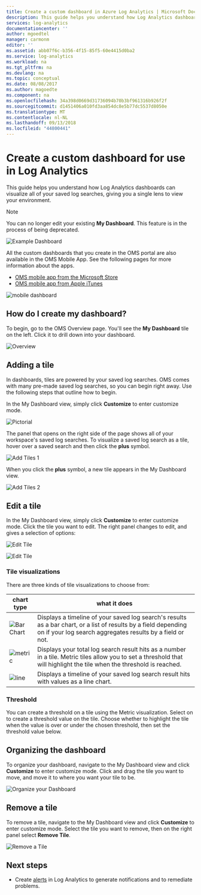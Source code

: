 ```yaml
---
title: Create a custom dashboard in Azure Log Analytics | Microsoft Docs
description: This guide helps you understand how Log Analytics dashboards can visualize all of your saved log searches, giving you a single lens to view your environment.
services: log-analytics
documentationcenter: ''
author: mgoedtel
manager: carmonm
editor: ''
ms.assetid: abb07f6c-b356-4f15-85f5-60e4415d0ba2
ms.service: log-analytics
ms.workload: na
ms.tgt_pltfrm: na
ms.devlang: na
ms.topic: conceptual
ms.date: 08/08/2017
ms.author: magoedte
ms.component: na
ms.openlocfilehash: 34a398d0669d31736094b70b3bf961316b926f2f
ms.sourcegitcommit: d1451406a010fd3aa854dc8e5b77dc5537d8050e
ms.translationtype: MT
ms.contentlocale: nl-NL
ms.lasthandoff: 09/13/2018
ms.locfileid: "44800441"
---
```

# <a name="create-a-custom-dashboard-for-use-in-log-analytics"></a>Create a custom dashboard for use in Log Analytics

This guide helps you understand how Log Analytics dashboards can visualize all of your saved log searches, giving you a single lens to view your environment.

>[!NOTE]
> You can no longer edit your existing **My Dashboard**. This feature is in the process of being deprecated.

![Example Dashboard](./media/log-analytics-dashboards/oms-dashboards-example-dash.png)

All the custom dashboards that you create in the OMS portal are also available in the OMS Mobile App. See the following pages for more information about the apps.

* [OMS mobile app from the Microsoft Store](http://www.windowsphone.com/store/app/operational-insights/4823b935-83ce-466c-82bb-bd0a3f58d865)
* [OMS mobile app from Apple iTunes](https://itunes.apple.com/app/microsoft-operations-management/id1042424859?mt=8)

![mobile dashboard](./media/log-analytics-dashboards/oms-search-mobile.png)

## <a name="how-do-i-create-my-dashboard"></a>How do I create my dashboard?
To begin, go to the OMS Overview page. You'll see the **My Dashboard** tile on the left. Click it to drill down into your dashboard.

![Overview](./media/log-analytics-dashboards/oms-dashboards-overview.png)

## <a name="adding-a-tile"></a>Adding a tile
In dashboards, tiles are powered by your saved log searches. OMS comes with many pre-made saved log searches, so you can begin right away. Use the following steps that outline how to begin.

In the My Dashboard view, simply click **Customize** to enter customize mode.

![Pictorial](./media/log-analytics-dashboards/oms-dashboards-pictorial01.png)

 The panel that opens on the right side of the page shows all of your workspace's saved log searches. To visualize a saved log search as a tile,  hover over a saved search and then click the **plus** symbol.

![Add Tiles 1](./media/log-analytics-dashboards/oms-dashboards-pictorial02.png)

When you click the **plus** symbol, a new tile appears in the My Dashboard view.

![Add Tiles 2](./media/log-analytics-dashboards/oms-dashboards-pictorial03.png)

## <a name="edit-a-tile"></a>Edit a tile
In the My Dashboard view, simply click  **Customize** to enter customize mode. Click the tile you want to edit. The right panel changes to edit, and gives a selection of options:

![Edit Tile](./media/log-analytics-dashboards/oms-dashboards-pictorial04.png)

![Edit Tile](./media/log-analytics-dashboards/oms-dashboards-pictorial05.png)

### <a name="tile-visualizations"></a>Tile visualizations
There are three kinds of tile visualizations to choose from:

| chart type | what it does |
| --- | --- |
| ![Bar Chart](./media/log-analytics-dashboards/oms-dashboards-bar-chart.png) |Displays a timeline of your saved log search's results as a bar chart, or a list of results by a field depending on if your log search aggregates results by a field or not. |
| ![metric](./media/log-analytics-dashboards/oms-dashboards-metric.png) |Displays your total log search result hits as a number in a tile. Metric tiles allow you to set a threshold that will highlight the tile when the threshold is reached. |
| ![line](./media/log-analytics-dashboards/oms-dashboards-line.png) |Displays a timeline of your saved log search result hits with values as a line chart. |

### <a name="threshold"></a>Threshold
You can create a threshold on a tile using the Metric visualization. Select on to create a threshold value on the tile. Choose whether to highlight the tile when the value is over or under the chosen threshold, then set the threshold value below.

## <a name="organizing-the-dashboard"></a>Organizing the dashboard
To organize your dashboard, navigate to the My Dashboard view and click **Customize** to enter customize mode. Click and drag the tile you want to move, and move it to where you want your tile to be.

![Organize your Dashboard](./media/log-analytics-dashboards/oms-dashboards-organize.png)

## <a name="remove-a-tile"></a>Remove a tile
To remove a tile, navigate to the My Dashboard view and click **Customize** to enter customize mode. Select the tile you want to remove, then on the right panel select **Remove Tile**.

![Remove a Tile](./media/log-analytics-dashboards/oms-dashboards-remove-tile.png)

## <a name="next-steps"></a>Next steps
* Create [alerts](log-analytics-alerts.md) in Log Analytics to generate notifications and to remediate problems.
